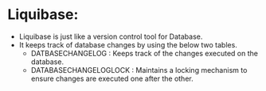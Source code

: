# Liquibase:
* Liquibase is just like a version control tool for Database.
* It keeps track of database changes by using the below two tables.
  * DATBASECHANGELOG : Keeps track of the changes executed on the database.
  * DATABASECHANGELOGLOCK : Maintains a locking mechanism to ensure changes are executed one after the other.  